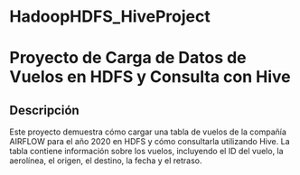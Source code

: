 # HadoopHDFS_HiveProject
# Proyecto de Carga de Datos de Vuelos en HDFS y Consulta con Hive

## Descripción

Este proyecto demuestra cómo cargar una tabla de vuelos de la compañía AIRFLOW para el año 2020 en HDFS
y cómo consultarla utilizando Hive.
La tabla contiene información sobre los vuelos, incluyendo el ID del vuelo, la aerolínea, el origen, el destino, la fecha y el retraso.
